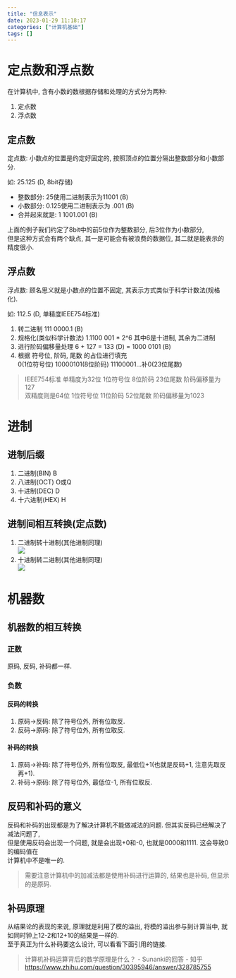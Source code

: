 ```yaml
---
title: "信息表示"
date: 2023-01-29 11:18:17
categories: ["计算机基础"]
tags: []
---
```


# 定点数和浮点数 #

 在计算机中, 含有小数的数根据存储和处理的方式分为两种:   
 1. 定点数
 2. 浮点数

## 定点数 ##
定点数: 小数点的位置是约定好固定的, 按照顶点的位置分隔出整数部分和小数部分.   

如: 25.125 (D, 8bit存储)   
+ 整数部分: 25使用二进制表示为11001 (B)
+ 小数部分: 0.125使用二进制表示为 .001 (B)
+ 合并起来就是: 1 1001.001 (B)   

上面的例子我们约定了8bit中的前5位作为整数部分, 后3位作为小数部分,   
但是这种方式会有两个缺点, 其一是可能会有被浪费的数据位, 其二就是能表示的精度很小.

## 浮点数 ##
浮点数: 顾名思义就是小数点的位置不固定, 其表示方式类似于科学计数法(规格化).   

如: 112.5 (D, 单精度IEEE754标准)   
1. 转二进制 111 0000.1 (B)
2. 规格化(类似科学计数法) 1.1100 001 * 2^6 其中6是十进制, 其余为二进制
3. 进行阶码偏移量处理 6 + 127 = 133 (D) = 1000 0101 (B)
4. 根据 符号位, 阶码, 尾数 的占位进行填充   
   0(1位符号位) 10000101(8位阶码) 11100001...补0(23位尾数)   

> IEEE754标准 单精度为32位 1位符号位 8位阶码 23位尾数 阶码偏移量为127   
> 双精度则是64位 1位符号位 11位阶码 52位尾数 阶码偏移量为1023

# 进制 #

## 进制后缀 ##
1. 二进制(BIN) B   
2. 八进制(OCT) O或Q
3. 十进制(DEC) D
4. 十六进制(HEX) H   

## 进制间相互转换(定点数) ##

1. 二进制转十进制(其他进制同理)   
   <img src="https://s2.loli.net/2023/04/02/lcazhDGxt8JCk3e.webp"/>
2. 十进制转二进制(其他进制同理)   
   <img src="https://s2.loli.net/2023/04/02/3EOTAH6iKyUWQf8.webp"/>

# 机器数 #

## 机器数的相互转换 ##

### 正数 ###

原码, 反码, 补码都一样.

### 负数 ###

#### 反码的转换 ####

1. 原码->反码: 除了符号位外, 所有位取反.   
2. 反码->原码: 除了符号位外, 所有位取反.   

#### 补码的转换 ####

1. 原码->补码: 除了符号位外, 所有位取反, 最低位+1(也就是反码+1, 注意先取反再+1).
2. 补码->原码: 除了符号位外, 最低位-1, 所有位取反.   

## 反码和补码的意义 ##

反码和补码的出现都是为了解决计算机不能做减法的问题. 但其实反码已经解决了减法问题了,    
但是使用反码会出现一个问题, 就是会出现+0和-0, 也就是0000和1111. 这会导致0的编码值在   
计算机中不是唯一的.
> 需要注意计算机中的加减法都是使用补码进行运算的, 结果也是补码, 但显示的是原码.

## 补码原理 ##

从结果论的表现的来说, 原理就是利用了模的溢出, 将模的溢出参与到计算当中, 就如同时钟上12-2和12+10的结果是一样的.   
至于真正为什么补码要这么设计, 可以看看下面引用的链接.

> 计算机补码运算背后的数学原理是什么？ - Sunanki的回答 - 知乎
> <https://www.zhihu.com/question/30395946/answer/328785755>